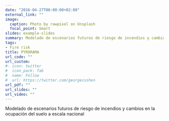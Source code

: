 ```yaml
---
date: "2016-04-27T00:00:00+02:00"
external_link: ""
image:
  caption: Photo by rawpixel on Unsplash
  focal_point: Smart
slides: example-slides
summary: Modelado de escenarios futuros de riesgo de incendios y cambios en la ocupación del suelo a escala nacional
tags:
- Fire risk
title: PYRORAMA
url_code: ""
url_custom:
#- icon: twitter
#  icon_pack: fab
#  name: Follow
#  url: https://twitter.com/georgecushen
url_pdf: ""
url_slides: ""
url_video: ""
---
```


Modelado de escenarios futuros de riesgo de incendios y cambios en la ocupación del suelo a escala nacional

